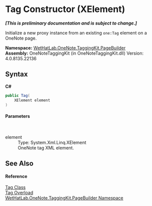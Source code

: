 # Tag Constructor (XElement)
 _**\[This is preliminary documentation and is subject to change.\]**_

Initialize a new proxy instance from an existing `one:Tag` element on a OneNote page.

**Namespace:**&nbsp;<a href="56352230-71f2-f4b7-63a8-983965663af5.md">WetHatLab.OneNote.TaggingKit.PageBuilder</a><br />**Assembly:**&nbsp;OneNoteTaggingKit (in OneNoteTaggingKit.dll) Version: 4.0.8135.22136

## Syntax

**C#**<br />
``` C#
public Tag(
	XElement element
)
```


#### Parameters
&nbsp;<dl><dt>element</dt><dd>Type: System.Xml.Linq.XElement<br />OneNote tag XML element.</dd></dl>

## See Also


#### Reference
<a href="f84aa4b9-4734-c115-b8ef-beb07a0254d1.md">Tag Class</a><br /><a href="668e8dcb-a41e-bb7c-b2e1-3a8546754486.md">Tag Overload</a><br /><a href="56352230-71f2-f4b7-63a8-983965663af5.md">WetHatLab.OneNote.TaggingKit.PageBuilder Namespace</a><br />